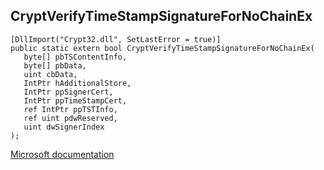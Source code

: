 ## CryptVerifyTimeStampSignatureForNoChainEx

```
[DllImport("Crypt32.dll", SetLastError = true)]
public static extern bool CryptVerifyTimeStampSignatureForNoChainEx(
   byte[] pbTSContentInfo,
   byte[] pbData,
   uint cbData,
   IntPtr hAdditionalStore,
   IntPtr ppSignerCert,
   IntPtr ppTimeStampCert,
   ref IntPtr ppTSTInfo,
   ref uint pdwReserved,
   uint dwSignerIndex
);
```

[Microsoft documentation](https://docs.microsoft.com/en-us/windows/win32/api/wincrypt/nf-wincrypt-cryptverifytimestampsignaturefornochainex)
